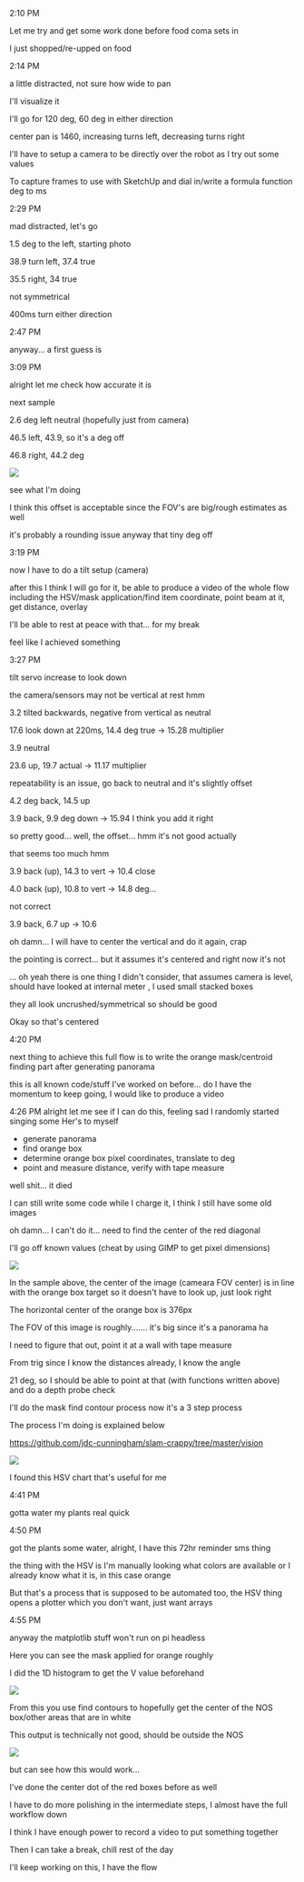 2:10 PM

Let me try and get some work done before food coma sets in

I just shopped/re-upped on food

2:14 PM

a little distracted, not sure how wide to pan

I'll visualize it

I'll go for 120 deg, 60 deg in either direction

center pan is 1460, increasing turns left, decreasing turns right

I'll have to setup a camera to be directly over the robot as I try out some values

To capture frames to use with SketchUp and dial in/write a formula function deg to ms

2:29 PM

mad distracted, let's go

1.5 deg to the left, starting photo

38.9 turn left, 37.4 true

35.5 right, 34 true

not symmetrical

400ms turn either direction

2:47 PM

anyway... a first guess is

3:09 PM

alright let me check how accurate it is

next sample

2.6 deg left neutral (hopefully just from camera)

46.5 left, 43.9, so it's a deg off

46.8 right, 44.2 deg

<img src="../../confirm-pan-angles.JPG"/>

see what I'm doing

I think this offset is acceptable since the FOV's are big/rough estimates as well

it's probably a rounding issue anyway that tiny deg off

3:19 PM

now I have to do a tilt setup (camera)

after this I think I will go for it, be able to produce a video of the whole flow including the HSV/mask application/find item coordinate, point beam at it, get distance, overlay

I'll be able to rest at peace with that... for my break

feel like I achieved something

3:27 PM

tilt servo increase to look down

the camera/sensors may not be vertical at rest hmm

3.2 tilted backwards, negative from vertical as neutral

17.6 look down at 220ms, 14.4 deg true -> 15.28 multiplier

3.9 neutral

23.6 up, 19.7 actual -> 11.17 multiplier

repeatability is an issue, go back to neutral and it's slightly offset

4.2 deg back, 14.5 up

3.9 back, 9.9 deg down -> 15.94 I think you add it right

so pretty good... well, the offset... hmm it's not good actually

that seems too much hmm

3.9 back (up), 14.3 to vert -> 10.4 close

4.0 back (up), 10.8 to vert -> 14.8 deg...

not correct

3.9 back, 6.7 up -> 10.6

oh damn... I will have to center the vertical and do it again, crap

the pointing is correct... but it assumes it's centered and right now it's not

... oh yeah there is one thing I didn't consider, that assumes camera is level, should have looked at internal meter
, I used small stacked boxes

they all look uncrushed/symmetrical so should be good

Okay so that's centered

4:20 PM

next thing to achieve this full flow is to write the orange mask/centroid finding part after generating panorama

this is all known code/stuff I've worked on before... do I have the momentum to keep going, I would like to produce a video

4:26 PM alright let me see if I can do this, feeling sad I randomly started singing some Her's to myself

- generate panorama
- find orange box
- determine orange box pixel coordinates, translate to deg
- point and measure distance, verify with tape measure

well shit... it died

I can still write some code while I charge it, I think I still have some old images

oh damn... I can't do it... need to find the center of the red diagonal

I'll go off known values (cheat by using GIMP to get pixel dimensions)

<img src="../../sample-panorama.JPG"/>

In the sample above, the center of the image (cameara FOV center) is in line with the orange box target so it doesn't have to look up, just look right

The horizontal center of the orange box is 376px

The FOV of this image is roughly....... it's big since it's a panorama ha

I need to figure that out, point it at a wall with tape measure

From trig since I know the distances already, I know the angle

21 deg, so I should be able to point at that (with functions written above) and do a depth probe check

I'll do the mask find contour process now it's a 3 step process

The process I'm doing is explained below

https://github.com/jdc-cunningham/slam-crappy/tree/master/vision

<img src="../../images/hsv.JPG"/>

I found this HSV chart that's useful for me

4:41 PM

gotta water my plants real quick

4:50 PM

got the plants some water, alright, I have this 72hr reminder sms thing

the thing with the HSV is I'm manually looking what colors are available or I already know what it is, in this case orange

But that's a process that is supposed to be automated too, the HSV thing opens a plotter which you don't want, just want arrays

4:55 PM

anyway the matplotlib stuff won't run on pi headless

Here you can see the mask applied for orange roughly

I did the 1D histogram to get the V value beforehand

<img src="../../images/mask-applied.JPG"/>

From this you use find contours to hopefully get the center of the NOS box/other areas that are in white

This output is technically not good, should be outside the NOS

<img src="../../images/contours.JPG"/>

but can see how this would work...

I've done the center dot of the red boxes before as well

I have to do more polishing in the intermediate steps, I almost have the full workflow down

I think I have enough power to record a video to put something together

Then I can take a break, chill rest of the day

I'll keep working on this, I have the flow
